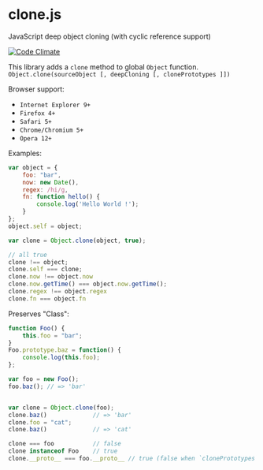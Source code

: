 clone.js
========

JavaScript deep object cloning (with cyclic reference support)

[![Code Climate](https://codeclimate.com/github/mdarse/clone.js.png)](https://codeclimate.com/github/mdarse/clone.js)

This library adds a `clone` method to global `Object` function.
`Object.clone(sourceObject [, deepCloning [, clonePrototypes ]])`

Browser support:
- `Internet Explorer 9+`
- `Firefox 4+`
- `Safari 5+`
- `Chrome/Chromium 5+`
- `Opera 12+`



Examples:

```javascript
var object = {
    foo: "bar",
    now: new Date(),
    regex: /hi/g,
    fn: function hello() {
        console.log('Hello World !');
    }
};
object.self = object;

var clone = Object.clone(object, true);

// all true
clone !== object;
clone.self === clone;
clone.now !== object.now
clone.now.getTime() === object.now.getTime();
clone.regex !== object.regex
clone.fn === object.fn
```

Preserves "Class":

```javascript
function Foo() {
    this.foo = "bar";
}
Foo.prototype.baz = function() {
    console.log(this.foo);
};

var foo = new Foo();
foo.baz(); // => 'bar'


var clone = Object.clone(foo);
clone.baz()             // => 'bar'
clone.foo = "cat";
clone.baz()             // => 'cat'

clone === foo           // false
clone instanceof Foo    // true
clone.__proto__ === foo.__proto__ // true (false when `clonePrototypes` is true)
```
